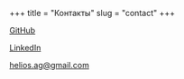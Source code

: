 +++
title = "Контакты"
slug = "contact"
+++


[GitHub](https://github.com/helios-ag) 

[LinkedIn](https://www.linkedin.com/in/alganiev) 

helios.ag@gmail.com